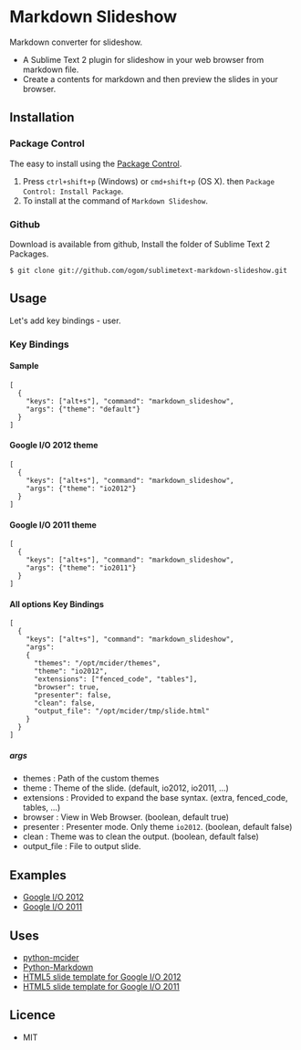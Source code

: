 Markdown Slideshow
==================

Markdown converter for slideshow.

* A Sublime Text 2 plugin for slideshow in your web browser from markdown file.
* Create a contents for markdown and then preview the slides in your browser.

## Installation
### Package Control

The easy to install using the [Package Control](http://wbond.net/sublime_packages/package_control).

1. Press `ctrl+shift+p` (Windows) or `cmd+shift+p` (OS X). then `Package Control: Install Package`.
2. To install at the command of `Markdown Slideshow`.

### Github

Download is available from github, Install the folder of Sublime Text 2 Packages.

```
$ git clone git://github.com/ogom/sublimetext-markdown-slideshow.git
```

## Usage

Let's add key bindings - user.

### Key Bindings

#### Sample

```
[
  {
    "keys": ["alt+s"], "command": "markdown_slideshow",
    "args": {"theme": "default"}
  }
]
```

#### Google I/O 2012 theme

```
[
  {
    "keys": ["alt+s"], "command": "markdown_slideshow",
    "args": {"theme": "io2012"}
  }
]
```

#### Google I/O 2011 theme

```
[
  {
    "keys": ["alt+s"], "command": "markdown_slideshow",
    "args": {"theme": "io2011"}
  }
]
```

#### All options Key Bindings

```
[
  {
    "keys": ["alt+s"], "command": "markdown_slideshow",
    "args":
    {
      "themes": "/opt/mcider/themes",
      "theme": "io2012",
      "extensions": ["fenced_code", "tables"],
      "browser": true,
      "presenter": false,
      "clean": false,
      "output_file": "/opt/mcider/tmp/slide.html"
    }
  }
]
```

##### args

* themes        : Path of the custom themes
* theme         : Theme of the slide. (default, io2012, io2011, ...)
* extensions    : Provided to expand the base syntax. (extra, fenced_code, tables, ...)
* browser       : View in Web Browser. (boolean, default true)
* presenter     : Presenter mode. Only theme `io2012`. (boolean, default false)
* clean         : Theme was to clean the output. (boolean, default false)
* output_file   : File to output slide.

## Examples

* [Google I/O 2012](http://ogom.github.com/python-mcider/examples/io2012/slide.html)
* [Google I/O 2011](http://ogom.github.com/python-mcider/examples/io2011/slide.html)

## Uses

* [python-mcider](https://github.com/ogom/python-mcider)
* [Python-Markdown](https://github.com/waylan/Python-Markdown)
* [HTML5 slide template for Google I/O 2012](http://code.google.com/p/io-2012-slides/)
* [HTML5 slide template for Google I/O 2011](http://code.google.com/p/html5slides/)

## Licence

* MIT
